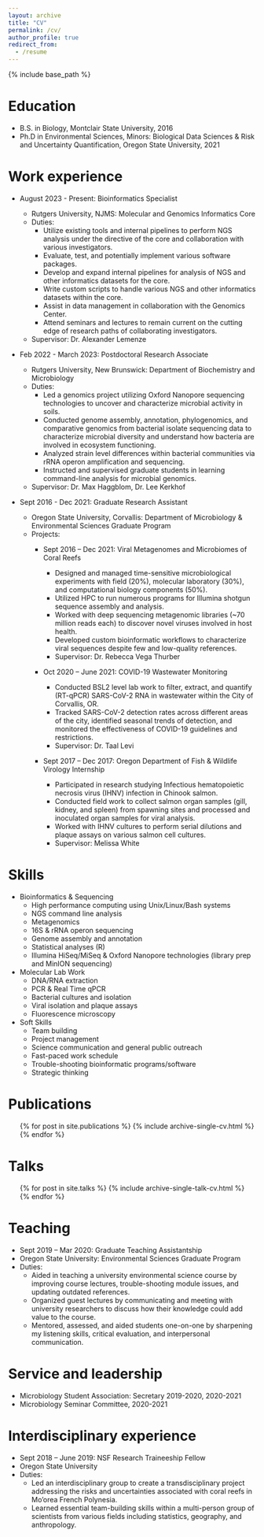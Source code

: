 ```yaml
---
layout: archive
title: "CV"
permalink: /cv/
author_profile: true
redirect_from:
  - /resume
---
```


{% include base_path %}

Education
======
* B.S. in Biology, Montclair State University, 2016
* Ph.D in Environmental Sciences, Minors: Biological Data Sciences & Risk and Uncertainty Quantification, Oregon State University, 2021

Work experience
======
* August 2023 - Present: Bioinformatics Specialist
  * Rutgers University, NJMS: Molecular and Genomics Informatics Core
  * Duties:
      * Utilize existing tools and internal pipelines to perform NGS analysis under the directive of the core and collaboration with various investigators.
      *  Evaluate, test, and potentially implement various software packages.
      *  Develop and expand internal pipelines for analysis of NGS and other informatics datasets for the core.
      *  Write custom scripts to handle various NGS and other informatics datasets within the core.
      *  Assist in data management in collaboration with the Genomics Center.
      *  Attend seminars and lectures to remain current on the cutting edge of research paths of collaborating investigators.
  * Supervisor: Dr. Alexander Lemenze

* Feb 2022 - March 2023: Postdoctoral Research Associate
  * Rutgers University, New Brunswick: Department of Biochemistry and Microbiology
  * Duties:
      * Led a genomics project utilizing Oxford Nanopore sequencing technologies to uncover and characterize microbial activity in soils.
      * Conducted genome assembly, annotation, phylogenomics, and comparative genomics from bacterial isolate sequencing data to characterize microbial diversity and understand how bacteria are involved in ecosystem functioning.
      * Analyzed strain level differences within bacterial communities via rRNA operon amplification and sequencing.
      * Instructed and supervised graduate students in learning command-line analysis for microbial genomics. 
  * Supervisor: Dr. Max Haggblom, Dr. Lee Kerkhof

* Sept 2016 - Dec 2021: Graduate Research Assistant
  * Oregon State University, Corvallis: Department of Microbiology & Environmental Sciences Graduate Program
  * Projects:
      * Sept 2016 – Dec 2021: Viral Metagenomes and Microbiomes of Coral Reefs
          * Designed and managed time-sensitive microbiological experiments with field (20%), molecular laboratory (30%), and computational biology components (50%).
          * Utilized HPC to run numerous programs for Illumina shotgun sequence assembly and analysis.
          * Worked with deep sequencing metagenomic libraries (~70 million reads each) to discover novel viruses involved in host health.
          * Developed custom bioinformatic workflows to characterize viral sequences despite few and low-quality references.
          * Supervisor: Dr. Rebecca Vega Thurber
   
       * Oct 2020 – June 2021: COVID-19 Wastewater Monitoring
           * Conducted BSL2 level lab work to filter, extract, and quantify (RT-qPCR) SARS-CoV-2 RNA in wastewater within the City of Corvallis, OR.
           * Tracked SARS-CoV-2 detection rates across different areas of the city, identified seasonal trends of detection, and monitored the effectiveness of COVID-19 guidelines and restrictions.
           * Supervisor: Dr. Taal Levi
        
       * Sept 2017 – Dec 2017: Oregon Department of Fish & Wildlife Virology Internship
           * Participated in research studying Infectious hematopoietic necrosis virus (IHNV) infection in Chinook salmon.
           * Conducted field work to collect salmon organ samples (gill, kidney, and spleen) from spawning sites and processed and inoculated organ samples for viral analysis.
           * Worked with IHNV cultures to perform serial dilutions and plaque assays on various salmon cell cultures.
           * Supervisor: Melissa White

Skills
======
* Bioinformatics & Sequencing
  * High performance computing using Unix/Linux/Bash systems
  * NGS command line analysis
  * Metagenomics
  * 16S & rRNA operon sequencing
  * Genome assembly and annotation
  * Statistical analyses (R)
  * Illumina HiSeq/MiSeq & Oxford Nanopore technologies (library prep and MinION sequencing)
* Molecular Lab Work
  * DNA/RNA extraction 
  * PCR & Real Time qPCR 
  * Bacterial cultures and isolation
  * Viral isolation and plaque assays
  * Fluorescence microscopy 
* Soft Skills
  * Team building
  * Project management
  * Science communication and general public outreach
  * Fast-paced work schedule
  * Trouble-shooting bioinformatic programs/software
  * Strategic thinking 

Publications
======
  <ul>{% for post in site.publications %}
    {% include archive-single-cv.html %}
  {% endfor %}</ul>
  
Talks
======
  <ul>{% for post in site.talks %}
    {% include archive-single-talk-cv.html %}
  {% endfor %}</ul>
  
Teaching
======
* Sept 2019 – Mar 2020: Graduate Teaching Assistantship
* Oregon State University: Environmental Sciences Graduate Program
* Duties:
  * Aided in teaching a university environmental science course by improving course lectures, trouble-shooting module issues, and updating outdated references.
  * Organized guest lectures by communicating and meeting with university researchers to discuss how their knowledge could add value to the course.
  * Mentored, assessed, and aided students one-on-one by sharpening my listening skills, critical evaluation, and interpersonal communication.
  
Service and leadership
======
* Microbiology Student Association: Secretary 2019-2020, 2020-2021
* Microbiology Seminar Committee, 2020-2021

Interdisciplinary experience
======
* Sept 2018 – June 2019: NSF Research Traineeship Fellow
* Oregon State University
* Duties:
  * Led an interdisciplinary group to create a transdisciplinary project addressing the risks and uncertainties associated with coral reefs in Mo’orea French Polynesia.
  * Learned essential team-building skills within a multi-person group of scientists from various fields including statistics, geography, and anthropology.  
